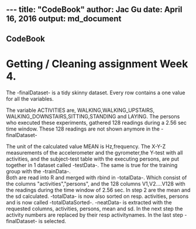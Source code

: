 
--- title: "CodeBook"
 author: Jac Gu
 date: April 16, 2016 
 output: md_document
---

## CodeBook
#  Getting / Cleaning assignment Week 4.
The -finalDataset- is a tidy skinny dataset.
Every row contains a one value for all the variables.

The variable ACTIVITIES are, WALKING,WALKING_UPSTAIRS,
WALKING_DOWNSTAIRS,SITTING,STANDING and LAYING.
The persons who executed these experiments, gathered 128
readings during a 2.56 sec time window.
These 128 readings are not shown anymore in the -finalDataset-

The unit of the calculated value MEAN is Hz,frequency. 
The X-Y-Z measurements of the accelerometer and the gyrometer,the Y-test with all activities, and the subject-test table with the executing persons, are put together in 1 dataset called -testData-. The same is true for the training group with the -trainData-.  
Both are read into R and merged with rbind in -totalData-.
Which consist of the columns "activities","persons", and the 128 columns V1,V2....V128 with the readings during the time window of 2.56 sec.
In step 2 are the mean and the sd calculated.
-totalData- is now also sorted on resp. activities, persons and is now called -totalDataSorted-.
-neatData- is extracted with the requested columns, activities, persons, mean and sd.
In the next step the activity numbers are replaced by their resp activitynames. 
In the last step -finalDataset- is selected. 


